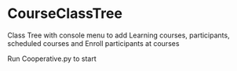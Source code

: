 # CourseClassTree
Class Tree with console menu to add Learning courses, participants, scheduled courses and Enroll participants at courses

Run Cooperative.py to start
